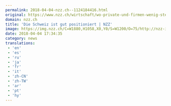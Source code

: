 ```yaml
---
permalink: 2018-04-04-nzz.ch--1124184416.html
original: https://www.nzz.ch/wirtschaft/wo-private-und-firmen-wenig-steuern-bezahlen-ld.1371580
domain: nzz.ch
title: 'Die Schweiz ist gut positioniert | NZZ'
image: https://img.nzz.ch/C=W1880,H1058,X0,Y0/S=W1200/O=75/http://nzz-img.s3.amazonaws.com/2018/4/4/3df39af7-dfc6-40f1-b6f2-b4a259708a55.png
date: 2018-04-04 17:34:35
category: news
translations: 
 - 'en'
 - 'es'
 - 'ru'
 - 'ja'
 - 'fr'
 - 'it'
 - 'zh-CN'
 - 'zh-TW'
 - 'ar'
 - 'pt'
 - 'hy'
---
```


